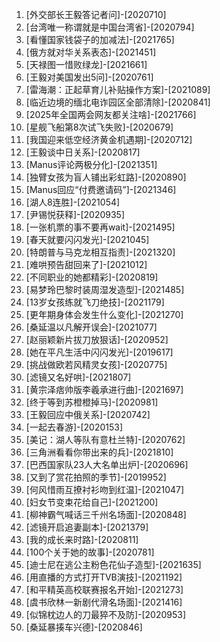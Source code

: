 
1. [外交部长王毅答记者问]-[2020710]
1. [台湾唯一称谓就是中国台湾省]-[2020794]
1. [看懂国家钱袋子的加减法]-[2021765]
1. [俄方就对华关系表态]-[2021451]
1. [天禄图一惜败绿龙]-[2021661]
1. [王毅对美国发出5问]-[2020761]
1. [雷海潮：正起草育儿补贴操作方案]-[2021089]
1. [临近边境的缅北电诈园区全部清除]-[2020841]
1. [2025年全国两会网友都关注啥]-[2021766]
1. [星舰飞船第8次试飞失败]-[2020679]
1. [我国迎来低空经济黄金机遇期]-[2020712]
1. [王毅谈中日关系]-[2020817]
1. [Manus评论两极分化]-[2021351]
1. [独臂女孩为盲人铺出彩虹路]-[2020890]
1. [Manus回应“付费邀请码”]-[2021346]
1. [湖人8连胜]-[2021054]
1. [尹锡悦获释]-[2020935]
1. [一张机票的事不要再wait]-[2021495]
1. [春天就要闪闪发光]-[2021045]
1. [特朗普与马克龙相互指责]-[2021320]
1. [难哄预告甜回来了]-[2021012]
1. [不同职业的她都精彩]-[2020819]
1. [易梦玲巴黎时装周湿发造型]-[2021485]
1. [13岁女孩练就飞刀绝技]-[2021179]
1. [更年期身体会发生什么变化]-[2021270]
1. [桑延温以凡解开误会]-[2021077]
1. [赵丽颖新片拔刀放狠话]-[2020952]
1. [她在平凡生活中闪闪发光]-[2019617]
1. [挑战做欧若风精灵女孩]-[2020775]
1. [滤镜又名好哄]-[2021807]
1. [黄宗泽痞帅版李羲承进行曲]-[2021697]
1. [终于等到苏橙橙掉马]-[2020981]
1. [王毅回应中俄关系]-[2020742]
1. [一起去春游]-[2020153]
1. [美记：湖人等队有意杜兰特]-[2020762]
1. [三角洲看看你带出来的兵]-[2021810]
1. [巴西国家队23人大名单出炉]-[2020696]
1. [又到了赏花拍照的季节]-[2019952]
1. [何风惜雨互撩衬衫吻到红温]-[2021047]
1. [妇女节变束花给自己]-[2021200]
1. [柳神霸气喊话三千州名场面]-[2020848]
1. [滤镜开启追妻副本]-[2021379]
1. [我的成长来时路]-[2020811]
1. [100个关于她的故事]-[2020781]
1. [迪士尼在逃公主粉色花仙子造型]-[2021635]
1. [用直播的方式打开TVB演技]-[2021192]
1. [和平精英高校联赛报名开始]-[2021273]
1. [虞书欣林一新剧代滑名场面]-[2021416]
1. [似锦枕边人的刀最猝不及防]-[2020953]
1. [桑延暴揍车兴德]-[2020846]